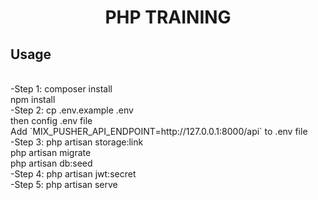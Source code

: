 <h1 align="center">PHP TRAINING </h1>



## Usage
<br>
-Step 1: composer install<br>
npm install<br>
-Step 2: cp .env.example .env<br>
then config .env file<br>
Add `MIX_PUSHER_API_ENDPOINT=http://127.0.0.1:8000/api` to .env file<br>
-Step 3: php artisan storage:link<br>
php artisan migrate<br>
php artisan db:seed<br>
-Step 4: php artisan jwt:secret<br>
-Step 5: php artisan serve<br>


